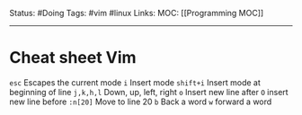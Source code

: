 Status: #Doing 
Tags: #vim #linux
Links:
MOC: [[Programming MOC]]
___
# Cheat sheet Vim
`esc` Escapes the current mode
`i` Insert mode `shift+i` Insert mode at beginning of line
`j,k,h,l` Down, up, left, right
`o` Insert new line after `O` insert new line before
`:n[20]` Move to line 20
`b` Back a word `w` forward a word